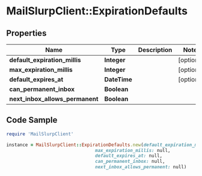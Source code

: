 # MailSlurpClient::ExpirationDefaults

## Properties

Name | Type | Description | Notes
------------ | ------------- | ------------- | -------------
**default_expiration_millis** | **Integer** |  | [optional] 
**max_expiration_millis** | **Integer** |  | [optional] 
**default_expires_at** | **DateTime** |  | [optional] 
**can_permanent_inbox** | **Boolean** |  | 
**next_inbox_allows_permanent** | **Boolean** |  | 

## Code Sample

```ruby
require 'MailSlurpClient'

instance = MailSlurpClient::ExpirationDefaults.new(default_expiration_millis: null,
                                 max_expiration_millis: null,
                                 default_expires_at: null,
                                 can_permanent_inbox: null,
                                 next_inbox_allows_permanent: null)
```


